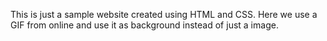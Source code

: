 This is just a sample website created using HTML and CSS.
Here we use a GIF from online and use it as background instead of just a image.
